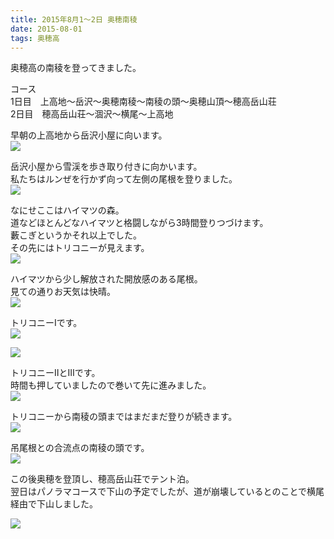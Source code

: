 ```yaml
---
title: 2015年8月1～2日 奥穂南稜
date: 2015-08-01
tags: 奥穂高
---
```


奥穂高の南稜を登ってきました。  

コース  
1日目　上高地～岳沢～奥穂南稜～南稜の頭～奥穂山頂～穂高岳山荘  
2日目　穂高岳山荘～涸沢～横尾～上高地  

早朝の上高地から岳沢小屋に向います。  
![](/2015/08/01/20150801/dscn2013.jpg)  

岳沢小屋から雪渓を歩き取り付きに向かいます。  
私たちはルンぜを行かず向って左側の尾根を登りました。  
![](/2015/08/01/20150801/dscn2031.jpg)  

なにせここはハイマツの森。  
道などほとんどなハイマツと格闘しながら3時間登りつづけます。  
藪こぎというかそれ以上でした。  
その先にはトリコニーが見えます。  
![](/2015/08/01/20150801/dscn2046.jpg)  

ハイマツから少し解放された開放感のある尾根。  
見ての通りお天気は快晴。  
![](/2015/08/01/20150801/dscn2050.jpg)  

トリコニーⅠです。  
![](/2015/08/01/20150801/dscn2060.jpg)  

![](/2015/08/01/20150801/dscn2062.jpg)  

トリコニーⅡとⅢです。  
時間も押していましたので巻いて先に進みました。  
![](/2015/08/01/20150801/dscn2063.jpg)  

トリコニーから南稜の頭まではまだまだ登りが続きます。  
![](/2015/08/01/20150801/dscn2065.jpg)  

吊尾根との合流点の南稜の頭です。  
![](/2015/08/01/20150801/dscn2068.jpg)  

この後奥穂を登頂し、穂高岳山荘でテント泊。  
翌日はパノラマコースで下山の予定でしたが、道が崩壊しているとのことで横尾経由で下山しました。  

![](/2015/08/01/20150801/dscn2097.jpg)
